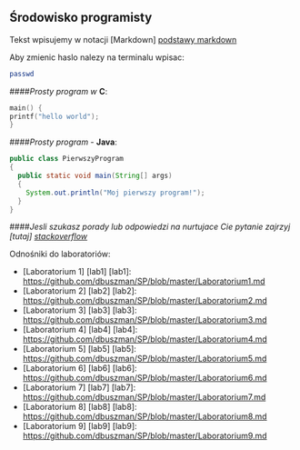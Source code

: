 ##  Środowisko programisty

Tekst wpisujemy w notacji [Markdown] [podstawy markdown]

Aby zmienic haslo nalezy na terminalu wpisac:
```sh
passwd
```


####_Prosty program w_ __C__:


```c
main() {
printf("hello world");
}
```

[podstawy markdown]: http://daringfireball.net/projects/markdown/basics


####_Prosty program -_ __Java__:


```java
public class PierwszyProgram
{
  public static void main(String[] args)
  {
    System.out.println("Moj pierwszy program!");
  }
}
```

####_Jesli szukasz porady lub odpowiedzi na nurtujace Cie pytanie zajrzyj [tutaj] [stackoverflow]_


[stackoverflow]: http://stackoverflow.com/

Odnośniki do laboratoriów:
 - [Laboratorium 1] [lab1] 
[lab1]: https://github.com/dbuszman/SP/blob/master/Laboratorium1.md
 - [Laboratorium 2] [lab2] 
[lab2]: https://github.com/dbuszman/SP/blob/master/Laboratorium2.md
 - [Laboratorium 3] [lab3] 
[lab3]: https://github.com/dbuszman/SP/blob/master/Laboratorium3.md
 - [Laboratorium 4] [lab4] 
[lab4]: https://github.com/dbuszman/SP/blob/master/Laboratorium4.md
 - [Laboratorium 5] [lab5] 
[lab5]: https://github.com/dbuszman/SP/blob/master/Laboratorium5.md
 - [Laboratorium 6] [lab6] 
[lab6]: https://github.com/dbuszman/SP/blob/master/Laboratorium6.md
 - [Laboratorium 7] [lab7] 
[lab7]: https://github.com/dbuszman/SP/blob/master/Laboratorium7.md
 - [Laboratorium 8] [lab8] 
[lab8]: https://github.com/dbuszman/SP/blob/master/Laboratorium8.md
 - [Laboratorium 9] [lab9] 
[lab9]: https://github.com/dbuszman/SP/blob/master/Laboratorium9.md
